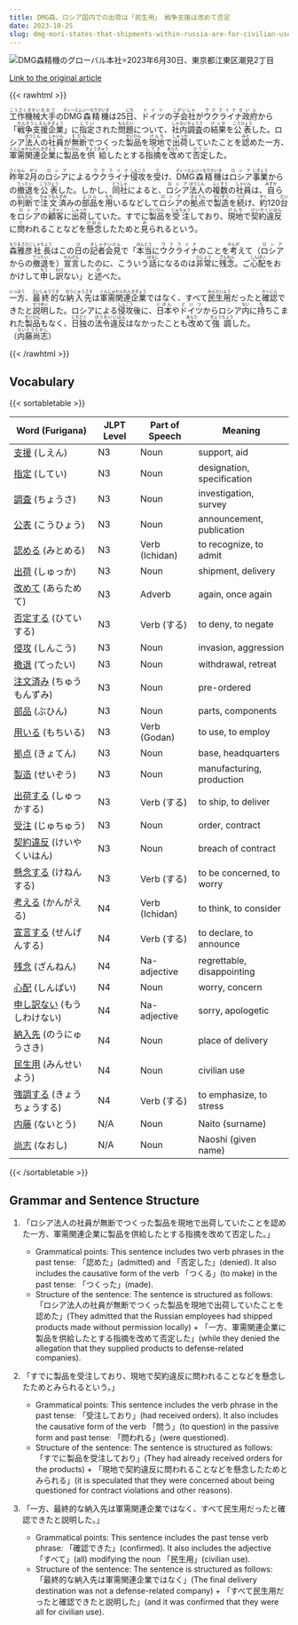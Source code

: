 ```yaml
---
title: DMG森、ロシア国内での出荷は「民生用」　戦争支援は改めて否定
date: 2023-10-25
slug: dmg-mori-states-that-shipments-within-russia-are-for-civilian-use-and-denies-any-support-for-war-efforts
---
```


![DMG森精機のグローバル本社=2023年6月30日、東京都江東区潮見2丁目](https://www.asahicom.jp/imgopt/img/d892fc6f79/comm_L/AS20231025002812.jpg "DMG森精機のグローバル本社=2023年6月30日、東京都江東区潮見2丁目")

[Link to the original article](https://asahi.com/articles/ASRBT6GW4RBTULFA02X.html?iref=pc_business_top__n)

{{< rawhtml >}}
<p><ruby>工作機械<rt>こうさくきかい</rt></ruby><ruby>大手<rt>おおて</rt></ruby>の<ruby>DMG森精機<rt>ディーエムジーもりせいき</rt></ruby>は25<ruby>日<rt>にち</rt></ruby>、<ruby>ドイツ<rt>ドイツ</rt></ruby>の<ruby>子会社<rt>こがいしゃ</rt></ruby>が<ruby>ウクライナ政府<rt>ウクライナせいふ</rt></ruby>から「<ruby>戦争支援企業<rt>せんそうしえんきぎょう</rt></ruby>」に<ruby>指定<rt>してい</rt></ruby>された<ruby>問題<rt>もんだい</rt></ruby>について、<ruby>社内調査<rt>しゃないちょうさ</rt></ruby>の<ruby>結果<rt>けっか</rt></ruby>を<ruby>公表<rt>こうひょう</rt></ruby>した。ロシア<ruby>法人<rt>ほうじん</rt></ruby>の<ruby>社員<rt>しゃいん</rt></ruby>が<ruby>無断<rt>むだん</rt></ruby>でつくった<ruby>製品<rt>せいひん</rt></ruby>を<ruby>現地<rt>げんち</rt></ruby>で<ruby>出荷<rt>しゅっか</rt></ruby>していたことを<ruby>認<rt>みと</rt></ruby>めた一方、<ruby>軍需関連企業<rt>ぐんじゅかんれんきぎょう</rt></ruby>に<ruby>製品<rt>せいひん</rt></ruby>を<ruby>供給<rt>きょうきゅう</rt></ruby>したとする<ruby>指摘<rt>してき</rt></ruby>を<ruby>改<rt>あらた</rt></ruby>めて<ruby>否定<rt>ひてい</rt></ruby>した。</p>

<p><ruby>昨年<rt>さくねん</rt></ruby>2<ruby>月<rt>がつ</rt></ruby>の<ruby>ロシア<rt>ロシア</rt></ruby>による<ruby>ウクライナ<rt>ウクライナ</rt></ruby><ruby>侵攻<rt>しんこう</rt></ruby>を<ruby>受<rt>う</rt></ruby>け、<ruby>DMG森精機<rt>ディーエムジーもりせいき</rt></ruby>は<ruby>ロシア<rt>ロシア</rt></ruby><ruby>事業<rt>じぎょう</rt></ruby>からの<ruby>撤退<rt>てったい</rt></ruby>を<ruby>公表<rt>こうひょう</rt></ruby>した。しかし、<ruby>同社<rt>どうしゃ</rt></ruby>によると、<ruby>ロシア<rt>ロシア</rt></ruby><ruby>法人<rt>ほうじん</rt></ruby>の<ruby>複数<rt>ふくすう</rt></ruby>の<ruby>社員<rt>しゃいん</rt></ruby>は、<ruby>自<rt>みずか</rt></ruby>らの<ruby>判断<rt>はんだん</rt></ruby>で<ruby>注文済<rt>ちゅうもんずみ</rt></ruby>みの<ruby>部品<rt>ぶひん</rt></ruby>を<ruby>用<rt>もち</rt></ruby>いるなどして<ruby>ロシア<rt>ロシア</rt></ruby>の<ruby>拠点<rt>きょてん</rt></ruby>で<ruby>製造<rt>せいぞう</rt></ruby>を<ruby>続<rt>つづ</rt></ruby>け、<ruby>約<rt>やく</rt></ruby>120<ruby>台<rt>だい</rt></ruby>を<ruby>ロシア<rt>ロシア</rt></ruby>の<ruby>顧客<rt>こきゃく</rt></ruby>に<ruby>出荷<rt>しゅっか</rt></ruby>していた。すでに<ruby>製品<rt>せいひん</rt></ruby>を<ruby>受注<rt>じゅちゅう</rt></ruby>しており、<ruby>現地<rt>げんち</rt></ruby>で<ruby>契約違反<rt>けいやくいはん</rt></ruby>に<ruby>問<rt>と</rt></ruby>われることなどを<ruby>懸念<rt>けねん</rt></ruby>したためと<ruby>見<rt>み</rt></ruby>られるという。</p>

<p><ruby>森雅彦<rt>もりまさひこ</rt></ruby><ruby>社長<rt>しゃちょう</rt></ruby>はこの<ruby>日<rt>ひ</rt></ruby>の<ruby>記者会見<rt>きしゃかいけん</rt></ruby>で「<ruby>本当<rt>ほんとう</rt></ruby>に<ruby>ウクライナ<rt>ウクライナ</rt></ruby>のことを<ruby>考<rt>かんが</rt></ruby>えて（<ruby>ロシア<rt>ロシア</rt></ruby>からの<ruby>撤退<rt>てったい</rt></ruby>を）<ruby>宣言<rt>せんげん</rt></ruby>したのに、こういう<ruby>話<rt>はなし</rt></ruby>になるのは<ruby>非常<rt>ひじょう</rt></ruby>に<ruby>残念<rt>ざんねん</rt></ruby>。ご<ruby>心配<rt>しんぱい</rt></ruby>をおかけして<ruby>申<rt>もう</rt></ruby>し<ruby>訳<rt>わけ</rt></ruby>ない」と<ruby>述<rt>の</rt></ruby>べた。</p>

<p><ruby>一方<rt>いっぽう</rt></ruby>、<ruby>最終的<rt>さいしゅうてき</rt></ruby>な<ruby>納入先<rt>のうにゅうさき</rt></ruby>は<ruby>軍需関連企業<rt>ぐんじゅかんれんきぎょう</rt></ruby>ではなく、すべて<ruby>民生用<rt>みんせいよう</rt></ruby>だったと<ruby>確認<rt>かくにん</rt></ruby>できたと<ruby>説明<rt>せつめい</rt></ruby>した。ロシアによる<ruby>侵攻<rt>しんこう</rt></ruby>後に、<ruby>日本<rt>にほん</rt></ruby>や<ruby>ドイツ<rt>どいつ</rt></ruby>からロシア<ruby>内<rt>ない</rt></ruby>に<ruby>持<rt>も</rt></ruby>ちこまれた<ruby>製品<rt>せいひん</rt></ruby>もなく、<ruby>日独<rt>にちどく</rt></ruby>の<ruby>法令違反<rt>ほうれいいはん</rt></ruby>はなかったことも<ruby>改<rt>あらた</rt></ruby>めて<ruby>強調<rt>きょうちょう</rt></ruby>した。（<ruby>内藤尚志<rt>ないとうたかし</rt></ruby>）</p>
{{< /rawhtml >}}

## Vocabulary


{{< sortabletable >}}

| Word (Furigana) | JLPT Level | Part of Speech | Meaning |
|-----------------|------------|----------------|---------|
|[支援](https://jisho.org/search/%E6%94%AF%E6%8F%B4) (しえん)| N3 | Noun | support, aid |
|[指定](https://jisho.org/search/%E6%8C%87%E5%AE%9A) (してい)| N3 | Noun | designation, specification |
|[調査](https://jisho.org/search/%E8%AA%BF%E6%9F%BB) (ちょうさ)| N3 | Noun | investigation, survey |
|[公表](https://jisho.org/search/%E5%85%AC%E8%A1%A8) (こうひょう)| N3 | Noun | announcement, publication |
|[認める](https://jisho.org/search/%E8%AA%8D%E3%82%81%E3%82%8B) (みとめる)| N3 | Verb (Ichidan) | to recognize, to admit |
|[出荷](https://jisho.org/search/%E5%87%BA%E8%8D%B7) (しゅっか)| N3 | Noun | shipment, delivery |
|[改めて](https://jisho.org/search/%E6%94%B9%E3%82%81%E3%81%A6) (あらためて)| N3 | Adverb | again, once again |
|[否定する](https://jisho.org/search/%E5%90%A6%E5%AE%9A%E3%81%99%E3%82%8B) (ひていする)| N3 | Verb (する) | to deny, to negate |
|[侵攻](https://jisho.org/search/%E4%BE%B5%E6%94%BB) (しんこう)| N3 | Noun | invasion, aggression |
|[撤退](https://jisho.org/search/%E6%92%A4%E9%80%80) (てったい)| N3 | Noun | withdrawal, retreat |
|[注文済み](https://jisho.org/search/%E6%B3%A8%E6%96%87%E6%B8%88%E3%81%BF) (ちゅうもんずみ)| N3 | Noun | pre-ordered |
|[部品](https://jisho.org/search/%E9%83%A8%E5%93%81) (ぶひん)| N3 | Noun | parts, components |
|[用いる](https://jisho.org/search/%E7%94%A8%E3%81%84%E3%82%8B) (もちいる)| N3 | Verb (Godan) | to use, to employ |
|[拠点](https://jisho.org/search/%E6%8B%A0%E7%82%B9) (きょてん)| N3 | Noun | base, headquarters |
|[製造](https://jisho.org/search/%E8%A3%BD%E9%80%A0) (せいぞう)| N3 | Noun | manufacturing, production |
|[出荷する](https://jisho.org/search/%E5%87%BA%E8%8D%B7%E3%81%99%E3%82%8B) (しゅっかする)| N3 | Verb (する) | to ship, to deliver |
|[受注](https://jisho.org/search/%E5%8F%97%E6%B3%A8) (じゅちゅう)| N3 | Noun | order, contract |
|[契約違反](https://jisho.org/search/%E5%A5%91%E7%B4%84%E9%81%95%E5%8F%8D) (けいやくいはん)| N3 | Noun | breach of contract |
|[懸念する](https://jisho.org/search/%E6%87%B8%E5%BF%B5%E3%81%99%E3%82%8B) (けねんする)| N3 | Verb (する) | to be concerned, to worry |
|[考える](https://jisho.org/search/%E8%80%83%E3%81%88%E3%82%8B) (かんがえる)| N4 | Verb (Ichidan) | to think, to consider |
|[宣言する](https://jisho.org/search/%E5%AE%A3%E8%A8%80%E3%81%99%E3%82%8B) (せんげんする)| N4 | Verb (する) | to declare, to announce |
|[残念](https://jisho.org/search/%E6%AE%8B%E5%BF%B5) (ざんねん)| N4 | Na-adjective | regrettable, disappointing |
|[心配](https://jisho.org/search/%E5%BF%83%E9%85%8D) (しんぱい)| N4 | Noun | worry, concern |
|[申し訳ない](https://jisho.org/search/%E7%94%B3%E3%81%97%E8%A8%B3%E3%81%AA%E3%81%84) (もうしわけない)| N4 | Na-adjective | sorry, apologetic |
|[納入先](https://jisho.org/search/%E7%B4%8D%E5%85%A5%E5%85%88) (のうにゅうさき)| N4 | Noun | place of delivery |
|[民生用](https://jisho.org/search/%E6%B0%91%E7%94%9F%E7%94%A8) (みんせいよう)| N4 | Noun | civilian use |
|[強調する](https://jisho.org/search/%E5%BC%B7%E8%AA%BF%E3%81%99%E3%82%8B) (きょうちょうする)| N4 | Verb (する) | to emphasize, to stress |
|[内藤](https://jisho.org/search/%E5%86%85%E8%97%A4) (ないとう)| N/A | Noun | Naito (surname) |
|[尚志](https://jisho.org/search/%E5%B0%9A%E5%BF%97) (なおし)| N/A | Noun | Naoshi (given name) |

{{< /sortabletable >}}


## Grammar and Sentence Structure

1. 「ロシア法人の社員が無断でつくった製品を現地で出荷していたことを認めた一方、軍需関連企業に製品を供給したとする指摘を改めて否定した。」
   - Grammatical points: This sentence includes two verb phrases in the past tense: 「認めた」(admitted) and 「否定した」(denied). It also includes the causative form of the verb 「つくる」(to make) in the past tense: 「つくった」(made).
   - Structure of the sentence: The sentence is structured as follows: 「ロシア法人の社員が無断でつくった製品を現地で出荷していたことを認めた」(They admitted that the Russian employees had shipped products made without permission locally) + 「一方、軍需関連企業に製品を供給したとする指摘を改めて否定した」(while they denied the allegation that they supplied products to defense-related companies).

2. 「すでに製品を受注しており、現地で契約違反に問われることなどを懸念したためとみられるという。」
   - Grammatical points: This sentence includes the verb phrase in the past tense: 「受注しており」(had received orders). It also includes the causative form of the verb 「問う」(to question) in the passive form and past tense: 「問われる」(were questioned).
   - Structure of the sentence: The sentence is structured as follows: 「すでに製品を受注しており」(They had already received orders for the products) + 「現地で契約違反に問われることなどを懸念したためとみられる」(it is speculated that they were concerned about being questioned for contract violations and other reasons).

3. 「一方、最終的な納入先は軍需関連企業ではなく、すべて民生用だったと確認できたと説明した。」
   - Grammatical points: This sentence includes the past tense verb phrase: 「確認できた」(confirmed). It also includes the adjective 「すべて」(all) modifying the noun 「民生用」(civilian use).
   - Structure of the sentence: The sentence is structured as follows: 「最終的な納入先は軍需関連企業ではなく」(The final delivery destination was not a defense-related company) + 「すべて民生用だったと確認できたと説明した」(and it was confirmed that they were all for civilian use).